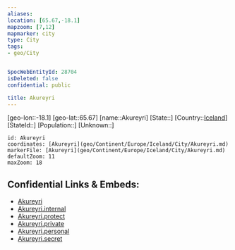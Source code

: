 ```yaml
---
aliases: 
location: [65.67,-18.1]
mapzoom: [7,12] 
mapmarker: city 
type: City
tags:
- geo/City


SpocWebEntityId: 28704
isDeleted: false
confidential: public

title: Akureyri
---
```

[geo-lon::-18.1]
[geo-lat::65.67]
[name::Akureyri]
[State::]
[Country::[Iceland](geo/Continent/Europe/Iceland.md)]
[StateId::]
[Population::]
[Unknown::]


```leaflet
id: Akureyri
coordinates: [Akureyri](geo/Continent/Europe/Iceland/City/Akureyri.md)
markerFile: [Akureyri](geo/Continent/Europe/Iceland/City/Akureyri.md)
defaultZoom: 11 
maxZoom: 18
```


## Confidential Links & Embeds: 
- [Akureyri](../../../../../../_public/geo/Continent/Europe/Iceland/City/Akureyri.md) 
- [Akureyri.internal](../../../../../../_internal/geo/Continent/Europe/Iceland/City/Akureyri.internal.md) 
- [Akureyri.protect](../../../../../../_protect/geo/Continent/Europe/Iceland/City/Akureyri.protect.md) 
- [Akureyri.private](../../../../../../_private/geo/Continent/Europe/Iceland/City/Akureyri.private.md) 
- [Akureyri.personal](../../../../../../_personal/geo/Continent/Europe/Iceland/City/Akureyri.personal.md) 
- [Akureyri.secret](../../../../../../_secret/geo/Continent/Europe/Iceland/City/Akureyri.secret.md) 
